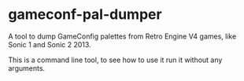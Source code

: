 # gameconf-pal-dumper
A tool to dump GameConfig palettes from Retro Engine V4 games, like Sonic 1 and Sonic 2 2013.

This is a command line tool, to see how to use it run it without any arguments.
